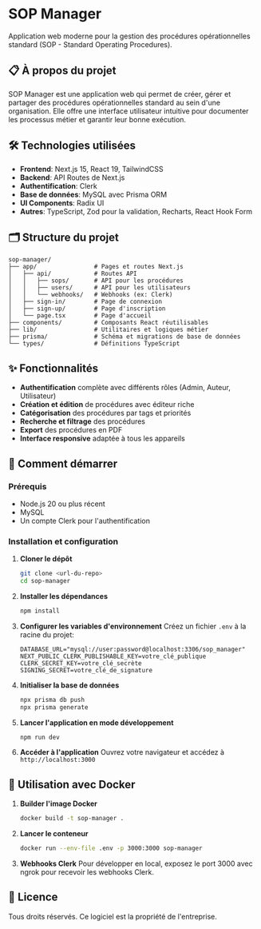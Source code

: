 # SOP Manager

Application web moderne pour la gestion des procédures opérationnelles standard (SOP - Standard Operating Procedures).

## 📋 À propos du projet

SOP Manager est une application web qui permet de créer, gérer et partager des procédures opérationnelles standard au sein d'une organisation. Elle offre une interface utilisateur intuitive pour documenter les processus métier et garantir leur bonne exécution.

## 🛠️ Technologies utilisées

- **Frontend**: Next.js 15, React 19, TailwindCSS
- **Backend**: API Routes de Next.js
- **Authentification**: Clerk
- **Base de données**: MySQL avec Prisma ORM
- **UI Components**: Radix UI
- **Autres**: TypeScript, Zod pour la validation, Recharts, React Hook Form

## 🗂️ Structure du projet

```
sop-manager/
├── app/                # Pages et routes Next.js
│   ├── api/            # Routes API
│   │   ├── sops/       # API pour les procédures
│   │   ├── users/      # API pour les utilisateurs
│   │   └── webhooks/   # Webhooks (ex: Clerk)
│   ├── sign-in/        # Page de connexion
│   ├── sign-up/        # Page d'inscription
│   └── page.tsx        # Page d'accueil
├── components/         # Composants React réutilisables
├── lib/                # Utilitaires et logiques métier
├── prisma/             # Schéma et migrations de base de données
└── types/              # Définitions TypeScript
```

## ✨ Fonctionnalités

- **Authentification** complète avec différents rôles (Admin, Auteur, Utilisateur)
- **Création et édition** de procédures avec éditeur riche
- **Catégorisation** des procédures par tags et priorités
- **Recherche et filtrage** des procédures
- **Export** des procédures en PDF
- **Interface responsive** adaptée à tous les appareils

## 🚀 Comment démarrer

### Prérequis

- Node.js 20 ou plus récent
- MySQL
- Un compte Clerk pour l'authentification

### Installation et configuration

1. **Cloner le dépôt**
   ```bash
   git clone <url-du-repo>
   cd sop-manager
   ```

2. **Installer les dépendances**
   ```bash
   npm install
   ```

3. **Configurer les variables d'environnement**
   Créez un fichier `.env` à la racine du projet:
   ```
   DATABASE_URL="mysql://user:password@localhost:3306/sop_manager"
   NEXT_PUBLIC_CLERK_PUBLISHABLE_KEY=votre_clé_publique
   CLERK_SECRET_KEY=votre_clé_secrète
   SIGNING_SECRET=votre_clé_de_signature
   ```

4. **Initialiser la base de données**
   ```bash
   npx prisma db push
   npx prisma generate
   ```

5. **Lancer l'application en mode développement**
   ```bash
   npm run dev
   ```

6. **Accéder à l'application**
   Ouvrez votre navigateur et accédez à `http://localhost:3000`

## 🐳 Utilisation avec Docker

1. **Builder l'image Docker**
   ```bash
   docker build -t sop-manager .
   ```

2. **Lancer le conteneur**
   ```bash
   docker run --env-file .env -p 3000:3000 sop-manager
   ```

3. **Webhooks Clerk**
   Pour développer en local, exposez le port 3000 avec ngrok pour recevoir les webhooks Clerk.

## 📝 Licence

Tous droits réservés. Ce logiciel est la propriété de l'entreprise.
